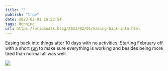 ```yaml
---
title: ""
publish: "true"
date: 2023-02-01 16:23:54
tags: Running
url: https://ericmwalk.blog/2023/02/01/easing-back-into.html
---
```


Easing back into things after 10 days with no activities. Starting February off with a short [run](http://www.strava.com/activities/8488848992) to make sure everything is working and besides being more tired than normal all was well.

![](https://ericmwalk.blog/uploads/2023/e9bfbb4f4b.jpg)